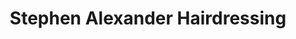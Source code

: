---
title: "Stephen Alexander Hairdressing"
url: /chelmsford/stephen-alexander-hairdressing/
shop: Friseur
---